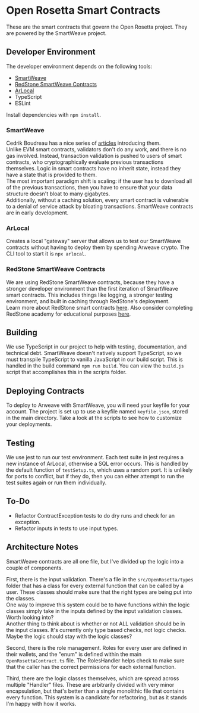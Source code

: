# Open Rosetta Smart Contracts
These are the smart contracts that govern the Open Rosetta project. They are powered by the SmartWeave project.



## Developer Environment
The developer environment depends on the following tools:
- [SmartWeave](https://github.com/ArweaveTeam/SmartWeave)
- [RedStone SmartWeave Contracts](https://github.com/redstone-finance/redstone-smartcontracts)
- [ArLocal](https://github.com/textury/arlocal)
- TypeScript
- ESLint

Install dependencies with `npm install`.

### SmartWeave
Cedrik Boudreau has a nice series of 
[articles](https://cedriking.medium.com/lets-buidl-smartweave-contracts-6353d22c4561) 
introducing them.  
Unlike EVM smart contracts, validators don't do any work, and there is no gas involved.
Instead, transaction validation is pushed to users of smart contracts, who cryptographically 
evaluate previous transactions themselves. Logic in smart contracts have no inherit state, 
instead they have a state that is provided to them.  
The most important paradigm shift is scaling: if the user has to download all of the previous
transactions, then you have to ensure that your data structure doesn't bloat to many gigabytes.  
Additionally, without a caching solution, every smart contract is vulnerable to a denial of 
service attack by bloating transactions. SmartWeave contracts are in early development.  

### ArLocal
Creates a local "gateway" server that allows us to test our SmartWeave contracts without 
having to deploy them by spending Arweave crypto. The CLI tool to start it is `npx arlocal`.

### RedStone SmartWeave Contracts
We are using RedStone SmartWeave contracts, because they have a stronger developer environment than
the first iteration of SmartWeave smart contracts. This includes things like logging, a stronger 
testing environment, and built in caching through RedStone's deployment.  
Learn more about RedStone smart contracts
[here](https://github.com/redstone-finance/redstone-smartcontracts).
Also consider completing RedStone academy for educational purposes
[here](https://github.com/redstone-finance/redstone-academy).

## Building
We use TypeScript in our project to help with testing, documentation, and technical debt. 
SmartWeave doesn't natively support TypeScript, so we must transpile TypeScript to vanilla
JavaScript in our build script. This is handled in the build command `npm run build`. You can
view the `build.js` script that accomplishes this in the scripts folder.

## Deploying Contracts
To deploy to Arweave with SmartWeave, you will need your keyfile for your account. The
project is set up to use a keyfile named `keyfile.json`, stored in the main directory. 
Take a look at the scripts to see how to customize your deployments.

## Testing
We use jest to run our test environment. Each test suite in jest requires a new instance of ArLocal,
otherwise a SQL error occurs. This is handled by the default function of `testSetup.ts`, which uses
a random port. It is unlikely for ports to conflict, but if they do, then you can either attempt to 
run the test suites again or run them individually.

## To-Do
- Refactor ContractException tests to do dry runs and check for an exception.
- Refactor inputs in tests to use input types.

## Architecture Notes
SmartWeave contracts are all one file, but I've divided up the logic into a couple of components.  

First, there is the input validation. There's a file in the `src/OpenRosetta/types` folder that 
has a class for every external function that can be called by a user. These classes should make sure
that the right types are being put into the classes.  
One way to improve this system could be to have functions within the logic classes simply take in the 
inputs defined by the input validation classes. Worth looking into?  
Another thing to think about is whether or not ALL validation should be in the input classes. It's currently
only type based checks, not logic checks. Maybe the logic should stay with the logic classes?  

Second, there is the role management. Roles for every user are defined in their wallets, and the "enum" 
is defined within the main `OpenRosettaContract.ts` file. The RolesHandler helps check to make sure that
the caller has the correct permissions for each external function.  

Third, there are the logic classes themselves, which are spread across multiple "Handler" files. These 
are arbitrarily divided with very minor encapsulation, but that's better than a single monolithic file that 
contains every function. This system is a candidate for refactoring, but as it stands I'm happy with how
it works.